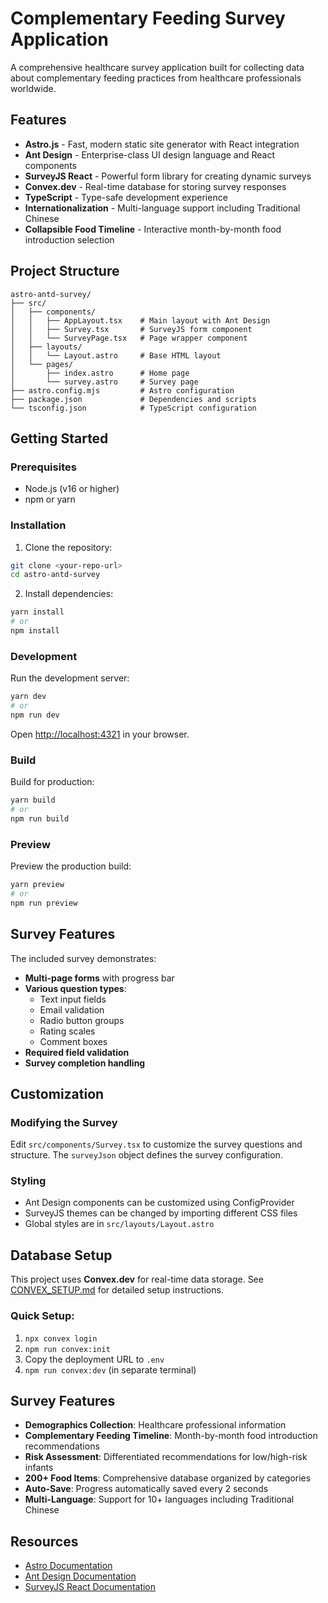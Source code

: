 # Complementary Feeding Survey Application

A comprehensive healthcare survey application built for collecting data about complementary feeding practices from healthcare professionals worldwide.

## Features

- **Astro.js** - Fast, modern static site generator with React integration
- **Ant Design** - Enterprise-class UI design language and React components  
- **SurveyJS React** - Powerful form library for creating dynamic surveys
- **Convex.dev** - Real-time database for storing survey responses
- **TypeScript** - Type-safe development experience
- **Internationalization** - Multi-language support including Traditional Chinese
- **Collapsible Food Timeline** - Interactive month-by-month food introduction selection

## Project Structure

```
astro-antd-survey/
├── src/
│   ├── components/
│   │   ├── AppLayout.tsx    # Main layout with Ant Design
│   │   ├── Survey.tsx       # SurveyJS form component
│   │   └── SurveyPage.tsx   # Page wrapper component
│   ├── layouts/
│   │   └── Layout.astro     # Base HTML layout
│   └── pages/
│       ├── index.astro      # Home page
│       └── survey.astro     # Survey page
├── astro.config.mjs         # Astro configuration
├── package.json             # Dependencies and scripts
└── tsconfig.json            # TypeScript configuration
```

## Getting Started

### Prerequisites

- Node.js (v16 or higher)
- npm or yarn

### Installation

1. Clone the repository:
```bash
git clone <your-repo-url>
cd astro-antd-survey
```

2. Install dependencies:
```bash
yarn install
# or
npm install
```

### Development

Run the development server:

```bash
yarn dev
# or
npm run dev
```

Open [http://localhost:4321](http://localhost:4321) in your browser.

### Build

Build for production:

```bash
yarn build
# or
npm run build
```

### Preview

Preview the production build:

```bash
yarn preview
# or
npm run preview
```

## Survey Features

The included survey demonstrates:

- **Multi-page forms** with progress bar
- **Various question types**:
  - Text input fields
  - Email validation
  - Radio button groups
  - Rating scales
  - Comment boxes
- **Required field validation**
- **Survey completion handling**

## Customization

### Modifying the Survey

Edit `src/components/Survey.tsx` to customize the survey questions and structure. The `surveyJson` object defines the survey configuration.

### Styling

- Ant Design components can be customized using ConfigProvider
- SurveyJS themes can be changed by importing different CSS files
- Global styles are in `src/layouts/Layout.astro`

## Database Setup

This project uses **Convex.dev** for real-time data storage. See [CONVEX_SETUP.md](./CONVEX_SETUP.md) for detailed setup instructions.

### Quick Setup:
1. `npx convex login`
2. `npm run convex:init`
3. Copy the deployment URL to `.env`
4. `npm run convex:dev` (in separate terminal)

## Survey Features

- **Demographics Collection**: Healthcare professional information
- **Complementary Feeding Timeline**: Month-by-month food introduction recommendations
- **Risk Assessment**: Differentiated recommendations for low/high-risk infants
- **200+ Food Items**: Comprehensive database organized by categories
- **Auto-Save**: Progress automatically saved every 2 seconds
- **Multi-Language**: Support for 10+ languages including Traditional Chinese

## Resources

- [Astro Documentation](https://docs.astro.build)
- [Ant Design Documentation](https://ant.design)
- [SurveyJS React Documentation](https://surveyjs.io/form-library/documentation/get-started-react)